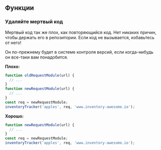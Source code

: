 ## **Функции**
### Удаляйте мертвый код
Мертвый код так же плох, как повторяющийся код. Нет никаких причин, чтобы держать его в репозитории. Если код не вызывается, избавьтесь от него! 

Он по-прежнему будет в системе контроля версий, если когда-нибудь он все-таки вам понадобится.

**Плохо:**
```javascript
function oldRequestModule(url) {
  // ...
}
function newRequestModule(url) {
  // ...
}
const req = newRequestModule;
inventoryTracker('apples', req, 'www.inventory-awesome.io');
```

**Хорошо:**
```javascript
function newRequestModule(url) {
  // ...
}
const req = newRequestModule;
inventoryTracker('apples', req, 'www.inventory-awesome.io');
```